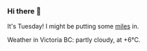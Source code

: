 ### Hi there :wave:

It's Tuesday! I might be putting some [miles](https://www.strava.com/athletes/889963) in.

Weather in Victoria BC: partly cloudy, at +6°C.
